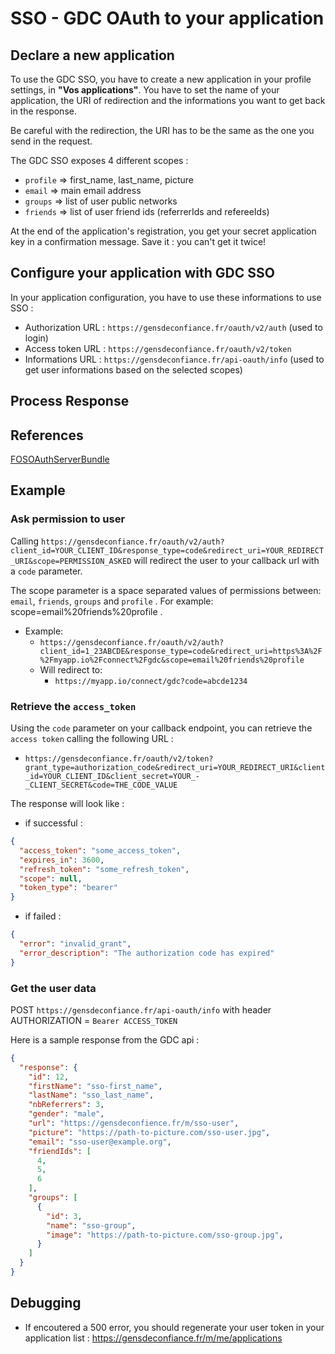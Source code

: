 # SSO - GDC OAuth to your application

## Declare a new application

To use the GDC SSO, you have to create a new application in your profile settings, in **"Vos applications"**.
You have to set the name of your application, the URI of redirection and the informations you want to get back in the response.

Be careful with the redirection, the URI has to be the same as the one you send in the request.

The GDC SSO exposes 4 different scopes :
- `profile` => first_name, last_name, picture
- `email` => main email address
- `groups` => list of user public networks
- `friends` => list of user friend ids (referrerIds and refereeIds)

At the end of the application's registration, you get your secret application key in a confirmation message. Save it : you can't get it twice!

## Configure your application with GDC SSO

In your application configuration, you have to use these informations to use SSO :

- Authorization URL : `https://gensdeconfiance.fr/oauth/v2/auth` (used to login)
- Access token URL : `https://gensdeconfiance.fr/oauth/v2/token` 
- Informations URL : `https://gensdeconfiance.fr/api-oauth/info` (used to get user informations based on the selected scopes)

## Process Response

## References

[FOSOAuthServerBundle](https://github.com/FriendsOfSymfony/FOSOAuthServerBundle/blob/master/Resources/doc/index.md)

## Example

### Ask permission to user

Calling `https://gensdeconfiance.fr/oauth/v2/auth?client_id=YOUR_CLIENT_ID&response_type=code&redirect_uri=YOUR_REDIRECT_URI&scope=PERMISSION_ASKED` will redirect the user to your callback url with a `code` parameter.

The scope parameter is a space separated values of permissions between: ``email``, ``friends``, ``groups`` and ``profile`` . For example: scope=email%20friends%20profile .

* Example:
  * `https://gensdeconfiance.fr/oauth/v2/auth?client_id=1_23ABCDE&response_type=code&redirect_uri=https%3A%2F%2Fmyapp.io%2Fconnect%2Fgdc&scope=email%20friends%20profile`
  * Will redirect to:
    * `https://myapp.io/connect/gdc?code=abcde1234`

### Retrieve the `access_token`

Using the `code` parameter on your callback endpoint, you can retrieve the `access token` calling the following URL :
* `https://gensdeconfiance.fr/oauth/v2/token?grant_type=authorization_code&redirect_uri=YOUR_REDIRECT_URI&client_id=YOUR_CLIENT_ID&client_secret=YOUR_-_CLIENT_SECRET&code=THE_CODE_VALUE`

The response will look like :
* if successful :
```json
{
  "access_token": "some_access_token",
  "expires_in": 3600,
  "refresh_token": "some_refresh_token",
  "scope": null,
  "token_type": "bearer"
}
```
* if failed :
```json
{
  "error": "invalid_grant",
  "error_description": "The authorization code has expired"
}
```

### Get the user data
POST `https://gensdeconfiance.fr/api-oauth/info` with header AUTHORIZATION = `Bearer ACCESS_TOKEN`

Here is a sample response from the GDC api :

```json
{
  "response": {
    "id": 12,
    "firstName": "sso-first_name",
    "lastName": "sso_last_name",
    "nbReferrers": 3,
    "gender": "male",
    "url": "https://gensdeconfience.fr/m/sso-user",
    "picture": "https://path-to-picture.com/sso-user.jpg",
    "email": "sso-user@example.org",
    "friendIds": [
      4,
      5,
      6
    ],
    "groups": [
      {
        "id": 3,
        "name": "sso-group",
        "image": "https://path-to-picture.com/sso-group.jpg",
      }
    ]
  }
}
```

## Debugging

* If encoutered a 500 error, you should regenerate your user token in your application list : https://gensdeconfiance.fr/m/me/applications
